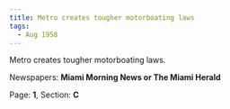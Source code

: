 ```yaml
---  
title: Metro creates tougher motorboating laws  
tags:  
  - Aug 1958  
---  
```

  
Metro creates tougher motorboating laws.  
  
Newspapers: **Miami Morning News or The Miami Herald**  
  
Page: **1**, Section: **C** 
